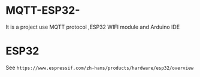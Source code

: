 # MQTT-ESP32-
It is a project use MQTT protocol ,ESP32 WIFI module and Arduino IDE 

# ESP32
See `https://www.espressif.com/zh-hans/products/hardware/esp32/overview`

